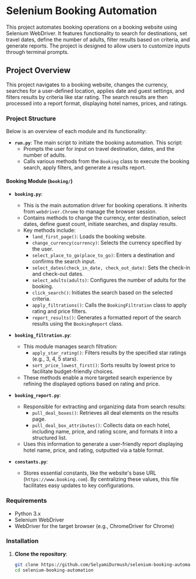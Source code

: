 # Selenium Booking Automation

This project automates booking operations on a booking website using Selenium WebDriver. It features functionality to search for destinations, set travel dates, define the number of adults, filter results based on criteria, and generate reports. The project is designed to allow users to customize inputs through terminal prompts.

## Project Overview

This project navigates to a booking website, changes the currency, searches for a user-defined location, applies date and guest settings, and filters results by criteria like star rating. The search results are then processed into a report format, displaying hotel names, prices, and ratings.

### Project Structure

Below is an overview of each module and its functionality:

- **`run.py`**: The main script to initiate the booking automation. This script:
  - Prompts the user for input on travel destination, dates, and the number of adults.
  - Calls various methods from the `Booking` class to execute the booking search, apply filters, and generate a results report.

#### Booking Module (`booking/`)
- **`booking.py`**: 
  - This is the main automation driver for booking operations. It inherits from `webdriver.Chrome` to manage the browser session.
  - Contains methods to change the currency, enter destination, select dates, define guest count, initiate searches, and display results.
  - Key methods include:
    - `land_first_page()`: Loads the booking website.
    - `change_currency(currency)`: Selects the currency specified by the user.
    - `select_place_to_go(place_to_go)`: Enters a destination and confirms the search input.
    - `select_dates(check_in_date, check_out_date)`: Sets the check-in and check-out dates.
    - `select_adults(adults)`: Configures the number of adults for the booking.
    - `click_search()`: Initiates the search based on the selected criteria.
    - `apply_filtrations()`: Calls the `BookingFiltration` class to apply rating and price filters.
    - `report_results()`: Generates a formatted report of the search results using the `BookingReport` class.

- **`booking_filtration.py`**:
  - This module manages search filtration:
    - `apply_star_rating()`: Filters results by the specified star ratings (e.g., 3, 4, 5 stars).
    - `sort_price_lowest_first()`: Sorts results by lowest price to facilitate budget-friendly choices.
  - These methods enable a more targeted search experience by refining the displayed options based on rating and price.

- **`booking_report.py`**:
  - Responsible for extracting and organizing data from search results:
    - `pull_deal_boxes()`: Retrieves all deal elements on the results page.
    - `pull_deal_box_attributes()`: Collects data on each hotel, including name, price, and rating score, and formats it into a structured list.
  - Uses this information to generate a user-friendly report displaying hotel name, price, and rating, outputted via a table format.

- **`constants.py`**:
  - Stores essential constants, like the website's base URL (`https://www.booking.com`). By centralizing these values, this file facilitates easy updates to key configurations.

### Requirements

- Python 3.x
- Selenium WebDriver
- WebDriver for the target browser (e.g., ChromeDriver for Chrome)

### Installation

1. **Clone the repository**:
   ```bash
   git clone https://github.com/SelyamiDurmush/selenium-booking-automation.git
   cd selenium-booking-automation

